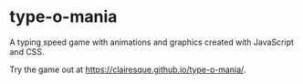 # type-o-mania
A typing speed game with animations and graphics created with JavaScript and CSS.

Try the game out at https://clairesque.github.io/type-o-mania/. 
